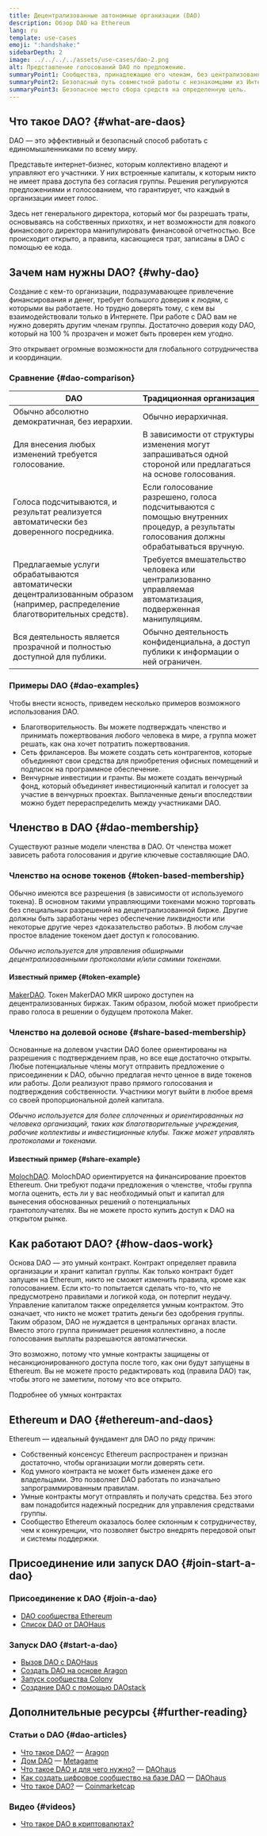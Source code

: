 ```yaml
---
title: Децентрализованные автономные организации (DAO)
description: Обзор DAO на Ethereum
lang: ru
template: use-cases
emoji: ":handshake:"
sidebarDepth: 2
image: ../../../../assets/use-cases/dao-2.png
alt: Представление голосований DAO по предложению.
summaryPoint1: Сообщества, принадлежащие его членам, без централизованного аппарата управления.
summaryPoint2: Безопасный путь совместной работы с незнакомцами из Интернета.
summaryPoint3: Безопасное место сбора средств на определенную цель.
---
```


## Что такое DAO? {#what-are-daos}

DAO — это эффективный и безопасный способ работать с единомышленниками по всему миру.

Представьте интернет-бизнес, которым коллективно владеют и управляют его участники. У них встроенные капиталы, к которым никто не имеет права доступа без согласия группы. Решения регулируются предложениями и голосованием, что гарантирует, что каждый в организации имеет голос.

Здесь нет генерального директора, который мог бы разрешать траты, основываясь на собственных прихотях, и нет возможности для ловкого финансового директора манипулировать финансовой отчетностью. Все происходит открыто, а правила, касающиеся трат, записаны в DAO с помощью ее кода.

## Зачем нам нужны DAO? {#why-dao}

Создание с кем-то организации, подразумавающее привлечение финансирования и денег, требует большого доверия к людям, с которыми вы работаете. Но трудно доверять тому, с кем вы взаимодействовали только в Интернете. При работе с DAO вам не нужно доверять другим членам группы. Достаточно доверия коду DAO, который на 100 % прозрачен и может быть проверен кем угодно.

Это открывает огромные возможности для глобального сотрудничества и координации.

### Сравнение {#dao-comparison}

| DAO                                                                                                                              | Традиционная организация                                                                                                                 |
| -------------------------------------------------------------------------------------------------------------------------------- | ---------------------------------------------------------------------------------------------------------------------------------------- |
| Обычно абсолютно демократичная, без иерархии.                                                                                    | Обычно иерархичная.                                                                                                                      |
| Для внесения любых изменений требуется голосование.                                                                              | В зависимости от структуры изменения могут запрашиваться одной стороной или предлагаться на основе голосования.                          |
| Голоса подсчитываются, и результат реализуется автоматически без доверенного посредника.                                         | Если голосование разрешено, голоса подсчитываются с помощью внутренних процедур, а результаты голосования должны обрабатываться вручную. |
| Предлагаемые услуги обрабатываются автоматически децентрализованным образом (например, распределение благотворительных средств). | Требуется вмешательство человека или централизованно управляемая автоматизация, подверженная манипуляциям.                               |
| Вся деятельность является прозрачной и полностью доступной для публики.                                                          | Обычно деятельность конфиденциальна, а доступ публики к информации о ней ограничен.                                                      |

### Примеры DAO {#dao-examples}

Чтобы внести ясность, приведем несколько примеров возможного использования DAO.

- Благотворительность. Вы можете подтверждать членство и принимать пожертвования любого человека в мире, а группа может решать, как она хочет потратить пожертвования.
- Сеть фрилансеров. Вы можете создать сеть контрагентов, которые объединяют свои средства для приобретения офисных помещений и подписок на программное обеспечение.
- Венчурные инвестиции и гранты. Вы можете создать венчурный фонд, который объединяет инвестиционный капитал и голосует за участие в венчурных проектах. Выплаченные деньги впоследствии можно будет перераспределить между участниками DAO.

## Членство в DAO {#dao-membership}

Существуют разные модели членства в DAO. От членства может зависеть работа голосования и другие ключевые составляющие DAO.

### Членство на основе токенов {#token-based-membership}

Обычно имеются все разрешения (в зависимости от используемого токена). В основном такими управляющими токенами можно торговать без специальных разрешений на децентрализованной бирже. Другие должны быть заработаны через обеспечение ликвидности или некоторые другие через «доказательство работы». В любом случае простое владение токеном дает доступ к голосованию.

_Обычно используется для управления обширными децентрализованными протоколами и/или самими токенами._

#### Известный пример {#token-example}

[MakerDAO](https://makerdao.com). Токен MakerDAO MKR широко доступен на децентрализованных биржах. Таким образом, любой может приобрести право голоса в решении о будущем протокола Maker.

### Членство на долевой основе {#share-based-membership}

Основанные на долевом участии DAO более ориентированы на разрешения с подтверждением прав, но все еще достаточно открыты. Любые потенциальные члены могут отправить предложение о присоединении к DAO, обычно предлагая нечто ценное в виде токенов или работы. Доли реализуют право прямого голосования и подтверждения собственности. Участники могут выйти в любое время со своей пропорциональной долей капитала.

_Обычно используется для более сплоченных и ориентированных на человека организаций, таких как благотворительные учреждения, рабочие коллективы и инвестиционные клубы. Также может управлять протоколами и токенами._

#### Известный пример {#share-example}

[MolochDAO](http://molochdao.com/). MolochDAO ориентируется на финансирование проектов Ethereum. Они требуют подачи предложения о членстве, чтобы группа могла оценить, есть ли у вас необходимый опыт и капитал для вынесения обоснованных решений о потенциальных грантополучателях. Вы не можете просто купить доступ к DAO на открытом рынке.

## Как работают DAO? {#how-daos-work}

Основа DAO — это умный контракт. Контракт определяет правила организации и хранит капитал группы. Как только контракт будет запущен на Ethereum, никто не сможет изменить правила, кроме как голосованием. Если кто-то попытается сделать что-то, что не предусмотрено правилами и логикой кода, он потерпит неудачу. Управление капиталом также определяется умным контрактом. Это означает, что никто не может тратить деньги без одобрения группы. Таким образом, DAO не нуждается в центральных органах власти. Вместо этого группа принимает решения коллективно, а после голосования выплаты разрешаются автоматически.

Это возможно, потому что умные контракты защищены от несанкционированного доступа после того, как они будут запущены в Ethereum. Вы не можете просто редактировать код (правила DAO) так, чтобы этого не заметили, потому что все открыто.

<DocLink to="/smart-contracts/">
  Подробнее об умных контрактах
</DocLink>

## Ethereum и DAO {#ethereum-and-daos}

Ethereum — идеальный фундамент для DAO по ряду причин:

- Собственный консенсус Ethereum распространен и признан достаточно, чтобы организации могли доверять сети.
- Код умного контракта не может быть изменен даже его владельцами. Это позволяет DAO работать по изначально запрограммированным правилам.
- Умные контракты могут отправлять и получать средства. Без этого вам понадобится надежный посредник для управления средствами группы.
- Сообщество Ethereum оказалось более склонным к сотрудничеству, чем к конкуренции, что позволяет быстро внедрять передовой опыт и системы поддержки.

## Присоединение или запуск DAO {#join-start-a-dao}

### Присоединение к DAO {#join-a-dao}

- [DAO сообщества Ethereum](/community/get-involved/#decentralized-autonomous-organizations-daos)
- [Список DAO от DAOHaus](https://app.daohaus.club/explore)

### Запуск DAO {#start-a-dao}

- [Вызов DAO с DAOHaus](https://app.daohaus.club/summon)
- [Создать DAO на основе Aragon](https://aragon.org/product)
- [Запуск сообщества Colony](https://colony.io/)
- [Создание DAO с помощью DAOstack](https://daostack.io/)

## Дополнительные ресурсы {#further-reading}

### Статьи о DAO {#dao-articles}

- [Что такое DAO?](https://aragon.org/dao) — [Aragon](https://aragon.org/)
- [Дом DAO](https://wiki.metagame.wtf/docs/great-houses/house-of-daos) — [Metagame](https://wiki.metagame.wtf/)
- [Что такое DAO и для чего нужно?](https://daohaus.substack.com/p/-what-is-a-dao-and-what-is-it-for) — [DAOhaus](https://daohaus.club/)
- [Как создать цифровое сообщество на базе DAO](https://daohaus.substack.com/p/four-and-a-half-steps-to-start-a) — [DAOhaus](https://daohaus.club/)
- [Что такое DAO?](https://coinmarketcap.com/alexandria/article/what-is-a-dao) — [Coinmarketcap](https://coinmarketcap.com)

### Видео {#videos}

- [Что такое DAO в криптовалютах?](https://youtu.be/KHm0uUPqmVE)
